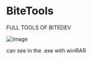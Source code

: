 # BiteTools
FULL TOOLS OF BITEDEV

![image](https://user-images.githubusercontent.com/113308968/189736703-d888070a-9d31-4340-b92b-1ebd8c4f85c4.png)


can see in the .exe with winRAR

